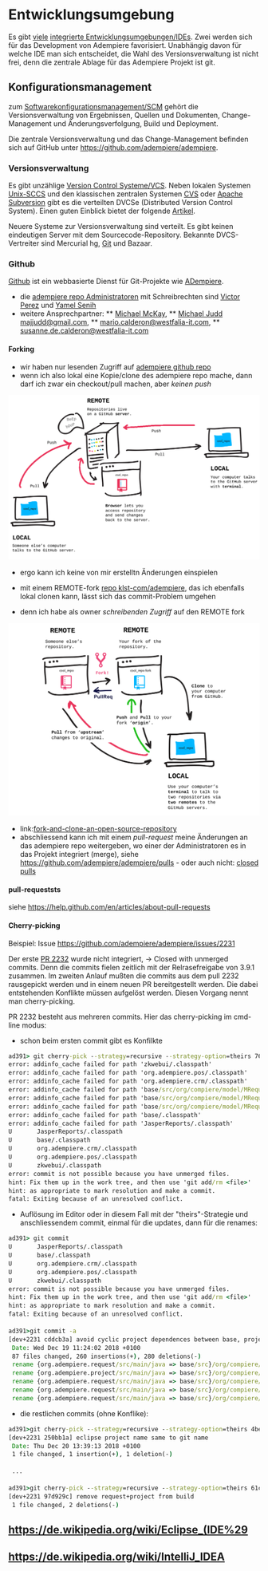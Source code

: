# Entwicklungsumgebung

Es gibt [viele](https://de.wikipedia.org/wiki/Liste_von_Integrierten_Entwicklungsumgebungen) [integrierte Entwicklungsumgebungen/IDEs](  https://de.wikipedia.org/wiki/Integrierte_Entwicklungsumgebung). Zwei werden sich für das Development von Adempiere favorisiert. Unabhängig davon für welche IDE man sich entscheidet, die Wahl des Versionsverwaltung ist nicht frei, denn die zentrale Ablage für das Adempiere Projekt ist git.

## Konfigurationsmanagement

zum [Softwarekonfigurationsmanagement/SCM](https://de.wikipedia.org/wiki/Software-Configuration-Management) gehört die Versionsverwaltung von Ergebnissen, Quellen und Dokumenten, Change-Management und Änderungsverfolgung, Build und Deployment. 

Die zentrale Versionsverwaltung und das Change-Management befinden sich auf GitHub unter https://github.com/adempiere/adempiere.

### Versionsverwaltung

Es gibt unzählige [Version Control Systeme/VCS](https://de.wikipedia.org/wiki/Versionsverwaltung#Beispiele). Neben lokalen Systemen [Unix-SCCS](http://de.wikipedia.org/wiki/SCCS) und den klassischen zentralen Systemen [CVS](http://www.cvshome.org/) oder [Apache Subversion](http://subversion.apache.org/) gibt es die verteilten DVCSe (Distributed Version Control System). Einen guten Einblick bietet der folgende [Artikel](http://www.heise.de/developer/artikel/Die-neue-Freiheit-bei-der-Versionskontrolle-1224755.html).

Neuere Systeme zur Versionsverwaltung sind verteilt. Es gibt keinen eindeutigen Server mit dem Sourcecode-Repository. Bekannte DVCS-Vertreiter sind Mercurial hg, [Git](https://git-scm.com/docs) und Bazaar.  

### Github

[Github](https://de.wikipedia.org/wiki/GitHub) ist ein webbasierte Dienst für Git-Projekte wie [ADempiere](https://github.com/adempiere/adempiere).

* die [adempiere repo Administratoren](https://github.com/adempiere/adempiere/graphs/contributors) mit Schreibrechten sind [Victor Perez](https://github.com/e-Evolution) und [Yamel Senih](https://github.com/yamelsenih)
* weitere Ansprechpartner: 
** [Michael McKay](https://github.com/mckayERP), 
** [Michael Judd majjudd@gmail.com](https://github.com/majjudd), 
** [mario.calderon@westfalia-it.com](https://github.com/marcalwestf), 
** [susanne.de.calderon@westfalia-it.com](https://github.com/SusanneCalderon)

#### Forking

* wir haben nur lesenden Zugriff auf [adempiere github repo](https://github.com/adempiere/adempiere)
* wenn ich also lokal eine Kopie/clone des adempiere repo mache, dann darf ich zwar ein checkout/pull machen, aber *keinen push*

![](../.gitbook/assets/git-local-fork.png)

* ergo kann ich keine von mir erstelltn Änderungen einspielen

* mit einem REMOTE-fork [repo klst-com/adempiere](https://github.com/klst-com/adempiere), das ich ebenfalls lokal clonen kann, lässt sich das commit-Problem umgehen
* denn ich habe als owner *schreibenden Zugriff* auf den REMOTE fork 

![](../.gitbook/assets/git-remote-fork.png)

* link:[fork-and-clone-an-open-source-repository](https://github.com/Rafase282/My-FreeCodeCamp-Code/wiki/Lesson-Save-your-Code-Revisions-Forever-with-Git#fork-and-clone-an-open-source-repository)
* abschliessend kann ich mit einem *pull-request* meine Änderungen an das adempiere repo weitergeben, wo einer der Administratoren es in das Projekt integriert (merge), siehe https://github.com/adempiere/adempiere/pulls - oder auch nicht: [closed pulls](https://github.com/adempiere/adempiere/pulls?q=is%3Apr+is%3Aclosed+author%3Ahomebeaver)


#### pull-requeststs

siehe https://help.github.com/en/articles/about-pull-requests 

#### Cherry-picking

Beispiel: Issue https://github.com/adempiere/adempiere/issues/2231

Der erste [PR 2232](https://github.com/adempiere/adempiere/pull/2232) wurde nicht integriert, -> Closed with unmerged commits.
Denn die commits fielen zeitlich mit der Relrasefreigabe von 3.9.1 zusammen. Im zweiten Anlauf mußten die commits aus dem pull 2232 rausgepickt werden und in einem neuen PR bereitgestellt werden. Die dabei entstehenden Konflikte müssen aufgelöst werden. Diesen Vorgang nennt man cherry-picking.

PR 2232 besteht aus mehreren commits. Hier das cherry-picking im cmd-line modus:

* schon beim ersten commit gibt es Konfilkte

```cmd
ad391> git cherry-pick --strategy=recursive --strategy-option=theirs 76187c581a0275aad3ede6e58445d7e25543cc5d
error: addinfo_cache failed for path 'zkwebui/.classpath'
error: addinfo_cache failed for path 'org.adempiere.pos/.classpath'
error: addinfo_cache failed for path 'org.adempiere.crm/.classpath'
error: addinfo_cache failed for path 'base/src/org/compiere/model/MRequestUpdate.java'
error: addinfo_cache failed for path 'base/src/org/compiere/model/MRequestProcessorRoute.java'
error: addinfo_cache failed for path 'base/src/org/compiere/model/MRequestProcessorLog.java'
error: addinfo_cache failed for path 'base/.classpath'
error: addinfo_cache failed for path 'JasperReports/.classpath'
U       JasperReports/.classpath
U       base/.classpath
U       org.adempiere.crm/.classpath
U       org.adempiere.pos/.classpath
U       zkwebui/.classpath
error: commit is not possible because you have unmerged files.
hint: Fix them up in the work tree, and then use 'git add/rm <file>'
hint: as appropriate to mark resolution and make a commit.
fatal: Exiting because of an unresolved conflict.
```

* Auflösung im Editor oder in diesem Fall mit der "theirs"-Strategie und anschliessendem commit, einmal für die updates, dann für die renames:

```cmd
ad391> git commit
U       JasperReports/.classpath
U       base/.classpath
U       org.adempiere.crm/.classpath
U       org.adempiere.pos/.classpath
U       zkwebui/.classpath
error: commit is not possible because you have unmerged files.
hint: Fix them up in the work tree, and then use 'git add/rm <file>'
hint: as appropriate to mark resolution and make a commit.
fatal: Exiting because of an unresolved conflict.

ad391>git commit -a
[dev+2231 cddcb3a] avoid cyclic project dependences between base, project, request
 Date: Wed Dec 19 11:24:02 2018 +0100
 87 files changed, 260 insertions(+), 280 deletions(-)
 rename {org.adempiere.request/src/main/java => base/src}/org/compiere/apps/Request.java (100%)
 rename {org.adempiere.project/src/main/java => base/src}/org/compiere/model/CalloutProject.java (100%)
 rename {org.adempiere.request/src/main/java => base/src}/org/compiere/model/CalloutRequest.java (100%)
 rename {org.adempiere.request/src/main/java => base/src}/org/compiere/model/MChangeRequest.java (100%)
 rename {org.adempiere.request/src/main/java => base/src}/org/compiere/model/MContactInterest.java (100%)
```

* die restlichen commits (ohne Konflike):

```cmd
ad391>git cherry-pick --strategy=recursive --strategy-option=theirs 4beca5aca3fc8d3266e3f86a56f9bd69cef19bf7
[dev+2231 250bb1a] eclipse project name same to git name
 Date: Thu Dec 20 13:39:13 2018 +0100
 1 file changed, 1 insertion(+), 1 deletion(-)

 ...
 
ad391>git cherry-pick --strategy=recursive --strategy-option=theirs 61c7429a087729e02b83c6a1e439ebfa7bdcbe0d
[dev+2231 97d929c] remove request+project from build
 1 file changed, 2 deletions(-)

```

## https://de.wikipedia.org/wiki/Eclipse_(IDE%29

## https://de.wikipedia.org/wiki/IntelliJ_IDEA


